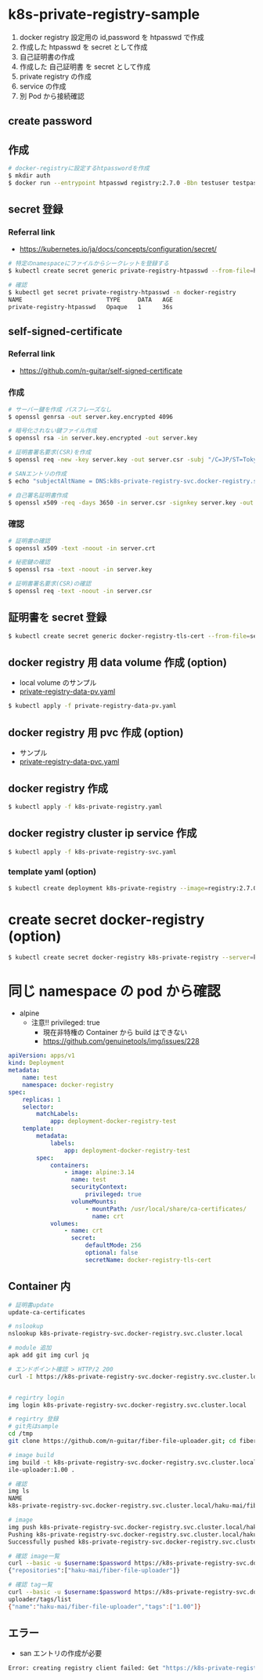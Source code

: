 # k8s-private-registry-sample

1.  docker registry 設定用の id,password を htpasswd で作成
2.  作成した htpasswd を secret として作成
3.  自己証明書の作成
4.  作成した 自己証明書 を secret として作成
5.  private registry の作成
6.  service の作成
7.  別 Pod から接続確認

## create password

## 作成

```bash
# docker-registryに設定するhtpasswordを作成
$ mkdir auth
$ docker run --entrypoint htpasswd registry:2.7.0 -Bbn testuser testpassword > auth/htpasswd
```

## secret 登録

### Referral link

-   https://kubernetes.io/ja/docs/concepts/configuration/secret/

```bash
# 特定のnamespaceにファイルからシークレットを登録する
$ kubectl create secret generic private-registry-htpasswd --from-file=htpasswd=auth/htpasswd -n docker-registry

# 確認
$ kubectl get secret private-registry-htpasswd -n docker-registry
NAME                        TYPE     DATA   AGE
private-registry-htpasswd   Opaque   1      36s
```

## self-signed-certificate

### Referral link

-   https://github.com/n-guitar/self-signed-certificate

### 作成

```bash
# サーバー鍵を作成 パスフレーズなし
$ openssl genrsa -out server.key.encrypted 4096

# 暗号化されない鍵ファイル作成
$ openssl rsa -in server.key.encrypted -out server.key

# 証明書署名要求(CSR)を作成
$ openssl req -new -key server.key -out server.csr -subj "/C=JP/ST=Tokyo/L=Okawari/O=Haku-mai/CN=k8s-private-registry-svc.docker-registry.svc.cluster.local"

# SANエントリの作成
$ echo "subjectAltName = DNS:k8s-private-registry-svc.docker-registry.svc.cluster.local" > san.txt

# 自己署名証明書作成
$ openssl x509 -req -days 3650 -in server.csr -signkey server.key -out server.crt -extfile san.txt
```

### 確認

```bash
# 証明書の確認
$ openssl x509 -text -noout -in server.crt

# 秘密鍵の確認
$ openssl rsa -text -noout -in server.key

# 証明書署名要求(CSR)の確認
$ openssl req -text -noout -in server.csr
```

## 証明書を secret 登録

```bash
$ kubectl create secret generic docker-registry-tls-cert --from-file=server.crt=server.crt --from-file=server.key=server.key -n docker-registry
```

## docker registry 用 data volume 作成 (option)

-   local volume のサンプル
-   [private-registry-data-pv.yaml](private-registry-data-pv.yaml)

```bash
$ kubectl apply -f private-registry-data-pv.yaml
```

## docker registry 用 pvc 作成 (option)

-   サンプル
-   [private-registry-data-pvc.yaml](private-registry-data-pvc.yaml)

## docker registry 作成

```bash
$ kubectl apply -f k8s-private-registry.yaml
```

## docker registry cluster ip service 作成

```bash
$ kubectl apply -f k8s-private-registry-svc.yaml
```

### template yaml (option)

```bash
$ kubectl create deployment k8s-private-registry --image=registry:2.7.0 -n docker-registry --dry-run=client -o yaml > k8s-private-registry.yaml
```

# create secret docker-registry (option)

```bash
$ kubectl create secret docker-registry k8s-private-registry --server=k8s-private-registry-svc.docker-registry.svc.cluster.local --docker-username=DOCKER_USER --docker-password=DOCKER_PASSWORD
```

# 同じ namespace の pod から確認

-   alpine
    -   注意!! privileged: true
        -   現在非特権の Container から build はできない
        -   https://github.com/genuinetools/img/issues/228

```yaml
apiVersion: apps/v1
kind: Deployment
metadata:
    name: test
    namespace: docker-registry
spec:
    replicas: 1
    selector:
        matchLabels:
            app: deployment-docker-registry-test
    template:
        metadata:
            labels:
                app: deployment-docker-registry-test
        spec:
            containers:
                - image: alpine:3.14
                  name: test
                  securityContext:
                      privileged: true
                  volumeMounts:
                      - mountPath: /usr/local/share/ca-certificates/
                        name: crt
            volumes:
                - name: crt
                  secret:
                      defaultMode: 256
                      optional: false
                      secretName: docker-registry-tls-cert
```

## Container 内

```bash
# 証明書update
update-ca-certificates

# nslookup
nslookup k8s-private-registry-svc.docker-registry.svc.cluster.local

# module 追加
apk add git img curl jq

# エンドポイント確認 > HTTP/2 200
curl -I https://k8s-private-registry-svc.docker-registry.svc.cluster.local


# regirtry login
img login k8s-private-registry-svc.docker-registry.svc.cluster.local

# regirtry 登録
# git先はsample
cd /tmp
git clone https://github.com/n-guitar/fiber-file-uploader.git; cd fiber-file-uploader

# image build
img build -t k8s-private-registry-svc.docker-registry.svc.cluster.local/haku-mai/fiber-f
ile-uploader:1.00 .

# 確認
img ls
NAME                                                                                            SIZE            CREATED AT      UPDATED AT      DIGEST
k8s-private-registry-svc.docker-registry.svc.cluster.local/haku-mai/fiber-file-uploader:1.00    15.68MiB        2 minutes ago   2 minutes ago   sha256:5456f40bef6a6f0fd1e2e22197cfb56c9e9507c8794d930a11ae94f1e60d4f30

# image
img push k8s-private-registry-svc.docker-registry.svc.cluster.local/haku-mai/fiber-file-uploader:1.00
Pushing k8s-private-registry-svc.docker-registry.svc.cluster.local/haku-mai/fiber-file-uploader:1.00...
Successfully pushed k8s-private-registry-svc.docker-registry.svc.cluster.local/haku-mai/fiber-file-uploader:1.00

# 確認 image一覧
curl --basic -u $username:$password https://k8s-private-registry-svc.docker-registry.svc.cluster.local/v2/_catalog
{"repositories":["haku-mai/fiber-file-uploader"]}

# 確認 tag一覧
curl --basic -u $username:$password https://k8s-private-registry-svc.docker-registry.svc.cluster.local/v2/haku-mai/fiber-file-
uploader/tags/list
{"name":"haku-mai/fiber-file-uploader","tags":["1.00"]}
```

## エラー

-   san エントリの作成が必要

```bash
Error: creating registry client failed: Get "https://k8s-private-registry-svc.docker-registry.svc.cluster.local/v2/": x509: certificate relies on legacy Common Name field, use SANs or temporarily enable Common Name matching with GODEBUG=x509ignoreCN=0
```
